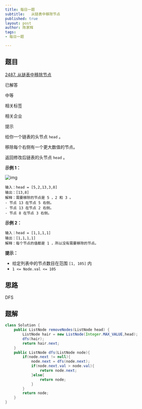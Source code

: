```yaml
---
title: 每日一题
subtitle:   从链表中移除节点
published: true
layout: post
author: 陈家辉
tags:
- 每日一题

---
```


## 题目

[2487. 从链表中移除节点](https://leetcode.cn/problems/remove-nodes-from-linked-list/)

已解答

中等



相关标签

相关企业



提示



给你一个链表的头节点 `head` 。

移除每个右侧有一个更大数值的节点。

返回修改后链表的头节点 `head` 。

 

**示例 1：**

![img](https://assets.leetcode.com/uploads/2022/10/02/drawio.png)

```
输入：head = [5,2,13,3,8]
输出：[13,8]
解释：需要移除的节点是 5 ，2 和 3 。
- 节点 13 在节点 5 右侧。
- 节点 13 在节点 2 右侧。
- 节点 8 在节点 3 右侧。
```

**示例 2：**

```
输入：head = [1,1,1,1]
输出：[1,1,1,1]
解释：每个节点的值都是 1 ，所以没有需要移除的节点。
```

 

**提示：**

- 给定列表中的节点数目在范围 `[1, 105]` 内
- `1 <= Node.val <= 105`

## 思路

DFS

## 题解

```java
class Solution {
    public ListNode removeNodes(ListNode head) {
        ListNode hair = new ListNode(Integer.MAX_VALUE,head);
        dfs(hair);
        return hair.next;
    }
    public ListNode dfs(ListNode node){
        if(node.next != null){
            node.next = dfs(node.next);
            if(node.next.val > node.val){
                return node.next;
            }else{
                return node;
            }
        }
        return node;
    }
}
```



